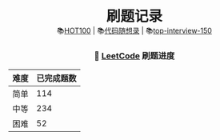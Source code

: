 <div align="center">
  <p align="center">
    <h1 style="margin-bottom: 0;">刷题记录</h1>
    <a>
      📚<a href="https://leetcode.cn/studyplan/top-100-liked/" target="_blank">HOT100</a> | 
      📚<a href="https://programmercarl.com/" target="_blank">代码随想录</a> |
      📚<a href="https://leetcode.cn/studyplan/top-interview-150/" target="_blank">top-interview-150</a>
    </a>
  </p>
</div>

<div align="center">

<h3>🧮 <a href="https://leetcode.cn" target="_blank">LeetCode</a> 刷题进度</h3>

<table>
  <thead>
    <tr>
      <th>难度</th>
      <th>已完成题数</th>
    </tr>
  </thead>
  <tbody>
    <tr>
      <td>简单</td>
      <td>114</td>
    </tr>
    <tr>
      <td>中等</td>
      <td>234</td>
    </tr>
    <tr>
      <td>困难</td>
      <td>52</td>
    </tr>
  </tbody>
</table>

</div>
